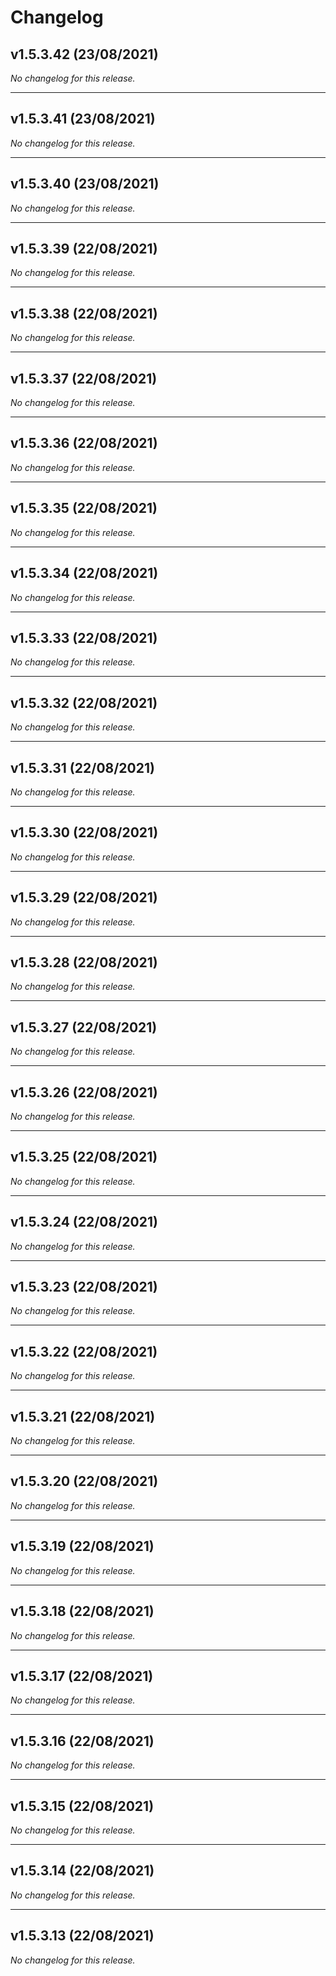 # Changelog

## v1.5.3.42 (23/08/2021)
*No changelog for this release.*

---

## v1.5.3.41 (23/08/2021)
*No changelog for this release.*

---

## v1.5.3.40 (23/08/2021)
*No changelog for this release.*

---

## v1.5.3.39 (22/08/2021)
*No changelog for this release.*

---

## v1.5.3.38 (22/08/2021)
*No changelog for this release.*

---

## v1.5.3.37 (22/08/2021)
*No changelog for this release.*

---

## v1.5.3.36 (22/08/2021)
*No changelog for this release.*

---

## v1.5.3.35 (22/08/2021)
*No changelog for this release.*

---

## v1.5.3.34 (22/08/2021)
*No changelog for this release.*

---

## v1.5.3.33 (22/08/2021)
*No changelog for this release.*

---

## v1.5.3.32 (22/08/2021)
*No changelog for this release.*

---

## v1.5.3.31 (22/08/2021)
*No changelog for this release.*

---

## v1.5.3.30 (22/08/2021)
*No changelog for this release.*

---

## v1.5.3.29 (22/08/2021)
*No changelog for this release.*

---

## v1.5.3.28 (22/08/2021)
*No changelog for this release.*

---

## v1.5.3.27 (22/08/2021)
*No changelog for this release.*

---

## v1.5.3.26 (22/08/2021)
*No changelog for this release.*

---

## v1.5.3.25 (22/08/2021)
*No changelog for this release.*

---

## v1.5.3.24 (22/08/2021)
*No changelog for this release.*

---

## v1.5.3.23 (22/08/2021)
*No changelog for this release.*

---

## v1.5.3.22 (22/08/2021)
*No changelog for this release.*

---

## v1.5.3.21 (22/08/2021)
*No changelog for this release.*

---

## v1.5.3.20 (22/08/2021)
*No changelog for this release.*

---

## v1.5.3.19 (22/08/2021)
*No changelog for this release.*

---

## v1.5.3.18 (22/08/2021)
*No changelog for this release.*

---

## v1.5.3.17 (22/08/2021)
*No changelog for this release.*

---

## v1.5.3.16 (22/08/2021)
*No changelog for this release.*

---

## v1.5.3.15 (22/08/2021)
*No changelog for this release.*

---

## v1.5.3.14 (22/08/2021)
*No changelog for this release.*

---

## v1.5.3.13 (22/08/2021)
*No changelog for this release.*
